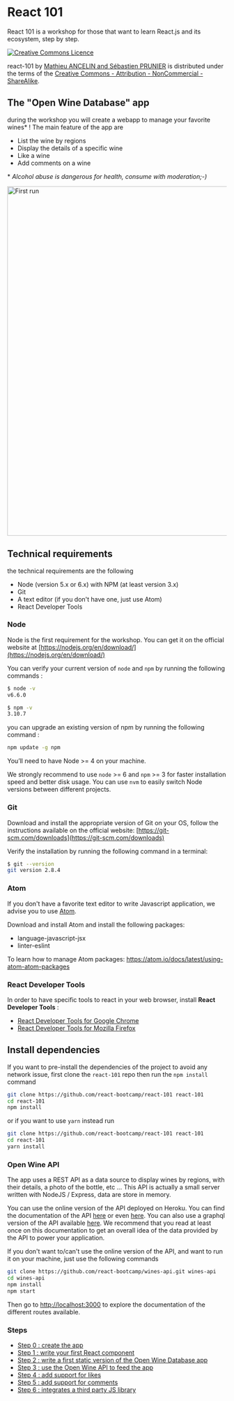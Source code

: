 # React 101

React 101 is a workshop for those that want to learn React.js and its ecosystem, step by step.

<a rel="license" href="http://creativecommons.org/licenses/by-nc-sa/4.0/"><img alt="Creative Commons Licence" style="border-width:0" src="https://i.creativecommons.org/l/by-nc-sa/4.0/88x31.png" /></a>

<span xmlns:dct="http://purl.org/dc/terms/" property="dct:title">react-101</span> by <a xmlns:cc="http://creativecommons.org/ns#" href="https://github.com/react-bootcamp/react-101" property="cc:attributionName" rel="cc:attributionURL">Mathieu ANCELIN and Sébastien PRUNIER</a> is distributed under the terms of the <a rel="license" href="http://creativecommons.org/licenses/by-nc-sa/4.0/">Creative Commons - Attribution - NonCommercial - ShareAlike</a>.

## The "Open Wine Database" app

during the workshop you will create a webapp to manage your favorite wines* !
The main feature of the app are

* List the wine by regions
* Display the details of a specific wine
* Like a wine
* Add comments on a wine

\* *Alcohol abuse is dangerous for health, consume with moderation;-)*

<img
src='https://github.com/react-bootcamp/react-101/raw/master/instructions/img/wine-app.png' width='800' alt='First run'>

## Technical requirements

the technical requirements are the following

* Node (version 5.x or 6.x) with NPM (at least version 3.x)
* Git
* A text editor (if you don't have one, just use Atom)
* React Developer Tools

### Node

Node is the first requirement for the workshop. You can get it on the official website at [https://nodejs.org/en/download/](https://nodejs.org/en/download/)

You can verify your current version of `node` and `npm` by running the following commands :

```sh
$ node -v
v6.6.0

$ npm -v
3.10.7
```

you can upgrade an existing version of npm by running the following command :

```sh
npm update -g npm
```

You’ll need to have Node >= 4 on your machine.

We strongly recommend to use `node` >= 6 and `npm` >= 3 for faster installation speed and better disk usage. You can use `nvm` to easily switch Node versions between different projects.

### Git

Download and install the appropriate version of Git on your OS, follow the instructions available on the official website: [https://git-scm.com/downloads](https://git-scm.com/downloads)

Verify the installation by running the following command in a terminal:

```sh
$ git --version
git version 2.8.4
```

### Atom

If you don't have a favorite text editor to write Javascript application, we advise you to use [Atom](https://atom.io).

Download and install Atom and install the following packages:

* language-javascript-jsx
* linter-eslint

To learn how to manage Atom packages:
 https://atom.io/docs/latest/using-atom-atom-packages

### React Developer Tools

In order to have specific tools to react in your web browser, install **React Developer Tools** :

* [React Developer Tools for Google Chrome](https://chrome.google.com/webstore/detail/react-developer-tools/fmkadmapgofadopljbjfkapdkoienihi)
* [React Developer Tools for Mozilla Firefox](https://addons.mozilla.org/fr/firefox/addon/react-devtools/)

## Install dependencies

If you want to pre-install the dependencies of the project to avoid any network issue, first clone the `react-101` repo then run the `npm install` command

```sh
git clone https://github.com/react-bootcamp/react-101 react-101
cd react-101
npm install
```

or if you want to use `yarn` instead run

```sh
git clone https://github.com/react-bootcamp/react-101 react-101
cd react-101
yarn install
```

### Open Wine API

The app uses a REST API as a data source to display wines by regions, with their details, a photo of the bottle, etc ... This API is actually a small server written with NodeJS / Express, data are store in memory.

You can use the online version of the API deployed on Heroku. You can find the documentation of the API [here](https://wines-api.herokuapp.com/) or even [here](http://petstore.swagger.io/?url=https://react-bootcamp.github.io/react-wines/swagger.json). You can also use a graphql version of the API available [here](https://wines-api-graphql.herokuapp.com/graphql). We recommend that you read at least once on this documentation to get an overall idea of ​​the data provided by the API to power your application.

If you don't want to/can't use the online version of the API, and want to run it on your machine, just use the following commands

```sh
git clone https://github.com/react-bootcamp/wines-api.git wines-api
cd wines-api
npm install
npm start
```

Then go to [http://localhost:3000](http://localhost:3000) to explore the documentation of the different routes available.

### Steps

* [Step 0 : create the app](./instructions/0-create-the-app.md)
* [Step 1 : write your first React component](1-your-first-component.md)
* [Step 2 : write a first static version of the Open Wine Database app](2-the-wine-app.md)
* [Step 3 : use the Open Wine API to feed the app](3-connect-with-the-wine-api.md)
* [Step 4 : add support for likes](4-handle-likes.md)
* [Step 5 : add support for comments](5-handle-comments.md)
* [Step 6 : integrates a third party JS library](6-integrate-with-third-party-apis.md)
